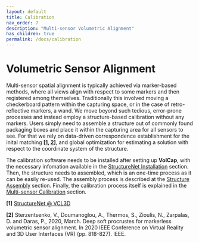 ```yaml
---
layout: default
title: Calibration
nav_order: 7
description: "Multi-sensor Volumetric Alignment"
has_children: true
permalink: /docs/calibration
---
```


# Volumetric Sensor Alignment

Multi-sensor spatial alignment is typically achieved via marker-based methods, where all views align with respect to some markers and then registered among themselves.
Traditionally this involved moving a checkerboard pattern within the capturing space, or in the case of retro-reflective markers, a wand.
We move beyond such tedious, error-prone processes and instead employ a structure-based calibration without any markers.
Users simply need to assemble a structure out of commonly found packaging boxes and place it within the capturing area for all sensors to see.
For that we rely on data-driven correspondence establishment for the inital matching __\[[1](#StructureNetRepo), [2](#StructureNetPaper)\]__, and global optimization for estimating a solution with respect to the coordinate system of the structure.

The calibration software needs to be installed after setting up **VolCap**, with the necessary infomation available in the [StructureNet Installation](calibration/installation) section.
Then, the structure needs to assembled, which is an one-time process as it can be easily re-used.
The assembly process is described at the [Structure Assembly](calibration/assembly) section.
Finally, the calibration process itself is explained in the [Multi-sensor Calibration](calibration/process) section.


<a name="StructureNetRepo"/>__[1]__ [StructureNet @ VCL3D](https://github.com/VCL3D/StructureNet/)

<a name="StructureNetPaper"/>__[2]__ Sterzentsenko, V., Doumanoglou, A., Thermos, S., Zioulis, N., Zarpalas, D. and Daras, P., 2020, March. Deep soft procrustes for markerless volumetric sensor alignment. In 2020 IEEE Conference on Virtual Reality and 3D User Interfaces (VR) (pp. 818-827). IEEE.